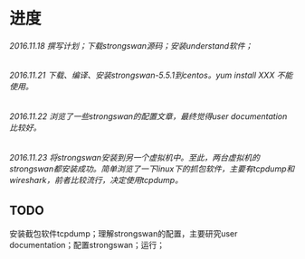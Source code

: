 # 进度
###### 2016.11.18 撰写计划；下载strongswan源码；安装understand软件；
###### 2016.11.21 下载、编译、安装strongswan-5.5.1到centos。yum install XXX 不能使用。
###### 2016.11.22 浏览了一些strongswan的配置文章，最终觉得user documentation比较好。
###### 2016.11.23 将strongswan安装到另一个虚拟机中。至此，两台虚拟机的strongswan都安装成功。简单浏览了一下linux下的抓包软件，主要有tcpdump和wireshark，前者比较流行，决定使用tcpdump。

## TODO
安装截包软件tcpdump；理解strongswan的配置，主要研究user documentation；配置strongswan；运行；
